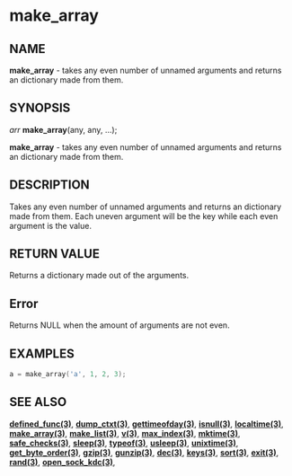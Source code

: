 # make_array

## NAME

**make_array** - takes any even number of unnamed arguments and returns an dictionary made from them.

## SYNOPSIS

*arr* **make_array**(any, any, ...);

**make_array** - takes any even number of unnamed arguments and returns an dictionary made from them.

## DESCRIPTION

Takes any even number of unnamed arguments and returns an dictionary made from them.
Each uneven argument will be the key while each even argument is the value.

## RETURN VALUE

Returns a dictionary made out of the arguments.

## Error

Returns NULL when the amount of arguments are not even.

## EXAMPLES

```cpp
a = make_array('a', 1, 2, 3);
```

## SEE ALSO

**[defined_func(3)](defined_func.md)**,
**[dump_ctxt(3)](dump_ctxt.md)**,
**[gettimeofday(3)](gettimeofday.md)**,
**[isnull(3)](isnull.md)**,
**[localtime(3)](localtime.md)**,
**[make_array(3)](make_array.md)**,
**[make_list(3)](make_list.md)**,
**[v(3)](v.md)**,
**[max_index(3)](max_index.md)**,
**[mktime(3)](mktime.md)**,
**[safe_checks(3)](safe_checks.md)**,
**[sleep(3)](sleep.md)**,
**[typeof(3)](typeof.md)**,
**[usleep(3)](usleep.md)**,
**[unixtime(3)](unixtime.md)**,
**[get_byte_order(3)](get_byte_order.md)**,
**[gzip(3)](gzip.md)**,
**[gunzip(3)](gunzip.md)**,
**[dec(3)](dec.md)**,
**[keys(3)](keys.md)**,
**[sort(3)](sort.md)**,
**[exit(3)](exit.md)**,
**[rand(3)](rand.md)**,
**[open_sock_kdc(3)](open_sock_kdc.md)**,
